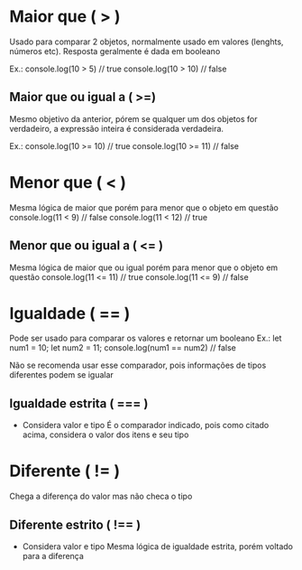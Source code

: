 
# Maior que ( > )
  Usado para comparar 2 objetos, normalmente usado em valores (lenghts, números etc). Resposta geralmente é dada em booleano

  Ex.:
	console.log(10 > 5) // true
	console.log(10 > 10) // false


## Maior que ou igual a ( >=)
  Mesmo objetivo da anterior, pórem se qualquer um dos objetos for verdadeiro, a expressão inteira é considerada verdadeira.

  Ex.:
    console.log(10 >= 10) // true
    console.log(10 >= 11) // false


# Menor que ( < )
  Mesma lógica de maior que porém para menor que o objeto em questão
	  console.log(11 < 9) // false
	  console.log(11 < 12) // true


## Menor que ou igual a ( <= )
  Mesma lógica de maior que ou igual porém para menor que o objeto em questão
	  console.log(11 <= 11) // true
	  console.log(11 <= 9) // false


# Igualdade ( == )
 Pode ser usado para comparar os valores e retornar um booleano
 Ex.:
	 let num1 = 10;
	 let num2 = 11;
	 console.log(num1 == num2) // false

Não se recomenda usar esse comparador, pois informações de tipos diferentes podem se igualar

## Igualdade estrita ( === )
  * Considera valor e tipo
  É o comparador indicado, pois como citado acima, considera o valor dos itens e seu tipo
  
# Diferente ( != )
Chega a diferença do valor mas não checa o tipo

## Diferente estrito ( !== )
  * Considera valor e tipo
 Mesma lógica de igualdade estrita, porém voltado para a diferença